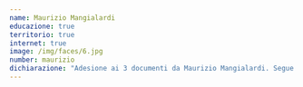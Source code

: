 ```yaml
---
name: Maurizio Mangialardi
educazione: true
territorio: true
internet: true
image: /img/faces/6.jpg
number: maurizio
dichiarazione: "Adesione ai 3 documenti da Maurizio Mangialardi. Segue commento del candidato consigliere Carlo Pesaresi: ringrazio Luca per aver sottoposto al dibattito questi tre spunti, che sono poi tre idee molto operative. Parto dal primo: mi occupo molto di Rigenerazione Urbana, e creare dei centri in cui si uniscano l'arte e la creatività, la tecnologia e il coding, e la solidarietà attiva e il mercato sostenibile, penso sia un modo fantastico di valorizzare non solo le competenze di tante associazioni e gruppi di cittadini, ma anche di dare un senso a troppi locali altrimenti vuoti o destinati alla rappresentanza. In centri storici che hanno perso la loro vocazione o in periferie che mancano di servizi e aggregazione, presidi del genere sarebbero fondamentali. Vado sulla scuola: ho conosciuto grazie a voi il progetto DOORS e lo trovo assolutamente stimolante. Le Marche e l'Italia hanno cresciuto grandi pedagogisti, da Maria Montessori a Loris Malaguzzi, e un tratto distintivo delle amministrazioni progressiste del nostro Paese è sempre stata la grande attenzione alla scuola, in particolare per l'infanzia: il vostro modo di unire le intuizioni di questi grandi educatori alla pratica artistica e all'educazione tecnologica mi stimola moltissimo. Abbiamo un enorme bisogno di non sprecare le capacità dei nostri ragazzi, per immaginare il futuro che tanti di noi faticano ad intravedere. Terzo punto, le infrastrutture tecnologiche: per recuperare i suoi gap, le Marche devono investire in infrastrutture hard, ma non andranno lontano senza le potentissime infrastrutture soft del digitale. Servono, servono libere e diffuse, e saranno la base su cui valorizzare i nostri territori e connetterli a nuove opportunità. Piena condivisione dei contenuti di queste tre proposte."
---
```

